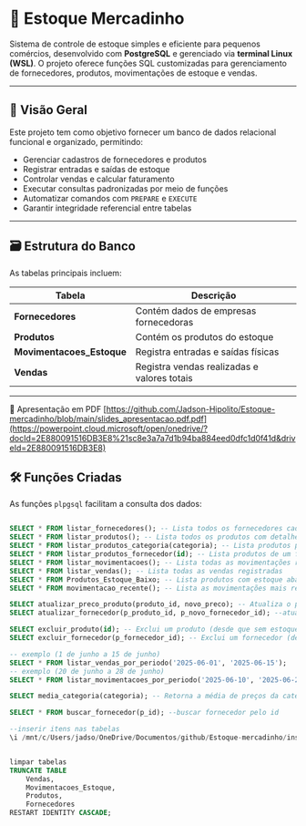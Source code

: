 # 🛒 Estoque Mercadinho

Sistema de controle de estoque simples e eficiente para pequenos comércios, desenvolvido com **PostgreSQL** e gerenciado via **terminal Linux (WSL)**. O projeto oferece funções SQL customizadas para gerenciamento de fornecedores, produtos, movimentações de estoque e vendas.

---

## 📌 Visão Geral

Este projeto tem como objetivo fornecer um banco de dados relacional funcional e organizado, permitindo:

- Gerenciar cadastros de fornecedores e produtos
- Registrar entradas e saídas de estoque
- Controlar vendas e calcular faturamento
- Executar consultas padronizadas por meio de funções
- Automatizar comandos com `PREPARE` e `EXECUTE`
- Garantir integridade referencial entre tabelas

---

## 🗃️ Estrutura do Banco

As tabelas principais incluem:

| Tabela                 | Descrição                                   |
|------------------------|---------------------------------------------|
| **Fornecedores**       | Contém dados de empresas fornecedoras       |
| **Produtos**           | Contém os produtos do estoque               |
| **Movimentacoes_Estoque** | Registra entradas e saídas físicas       |
| **Vendas**             | Registra vendas realizadas e valores totais |

---

📄 Apresentação em PDF [https://github.com/Jadson-Hipolito/Estoque-mercadinho/blob/main/slides_apresentacao.pdf.pdf](https://powerpoint.cloud.microsoft/open/onedrive/?docId=2E880091516DB3E8%21sc8e3a7a7d1b94ba884eed0dfc1d0f41d&driveId=2E880091516DB3E8)

## 🛠️ Funções Criadas

As funções `plpgsql` facilitam a consulta dos dados:

```sql

SELECT * FROM listar_fornecedores(); -- Lista todos os fornecedores cadastrados
SELECT * FROM listar_produtos(); -- Lista todos os produtos com detalhes completos
SELECT * FROM listar_produtos_categoria(categoria); -- Lista produtos por categoria
SELECT * FROM listar_produtos_fornecedor(id); -- Lista produtos de um fornecedor específico
SELECT * FROM listar_movimentacoes(); -- Lista todas as movimentações registradas
SELECT * FROM listar_vendas(); -- Lista todas as vendas registradas
SELECT * FROM Produtos_Estoque_Baixo; -- Lista produtos com estoque abaixo do mínimo (view ou função específica)
SELECT * FROM movimentacao_recente(); -- Lista as movimentações mais recentes (últimas entradas/saídas)

SELECT atualizar_preco_produto(produto_id, novo_preco); -- Atualiza o preço de um produto específico
SELECT atualizar_fornecedor(p_produto_id, p_novo_fornecedor_id); --atualiza o fornecedor

SELECT excluir_produto(id); -- Exclui um produto (desde que sem estoque)
SELECT excluir_fornecedor(p_fornecedor_id); -- Exclui um fornecedor (desde que não forneca nehnum produto atualmente)

-- exemplo (1 de junho a 15 de junho)
SELECT * FROM listar_vendas_por_periodo('2025-06-01', '2025-06-15');
-- exemplo (20 de junho a 28 de junho)
SELECT * FROM listar_movimentacoes_por_periodo('2025-06-10', '2025-06-28');

SELECT media_categoria(categoria); -- Retorna a média de preços da categoria

SELECT * FROM buscar_fornecedor(p_id); --buscar fornecedor pelo id

--inserir itens nas tabelas
\i /mnt/c/Users/jadso/OneDrive/Documentos/github/Estoque-mercadinho/inserts_script.sql


limpar tabelas
TRUNCATE TABLE
    Vendas,
    Movimentacoes_Estoque,
    Produtos,
    Fornecedores
RESTART IDENTITY CASCADE;

